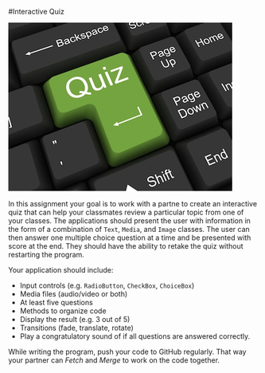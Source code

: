 #Interactive Quiz

![Quiz!](quiz.jpg)

In this assignment your goal is to work with a partne to create an interactive quiz that can help your classmates review a particular topic from one of your classes. The applications should present the user with information in the form of a combination of `Text`, `Media`, and `Image` classes. The user can then answer one multiple choice question at a time and be presented with score at the end. They should have the ability to retake the quiz without restarting the program.
 
Your application should include:

* Input controls (e.g. `RadioButton`, `CheckBox`, `ChoiceBox`)
* Media files (audio/video or both)
* At least five questions
* Methods to organize code
* Display the result (e.g. 3 out of 5)
* Transitions (fade, translate, rotate)
* Play a congratulatory sound of if all questions are answered correctly.

While writing the program, push your code to GitHub regularly. That way your partner can _Fetch_ and _Merge_ to work on the code together.

